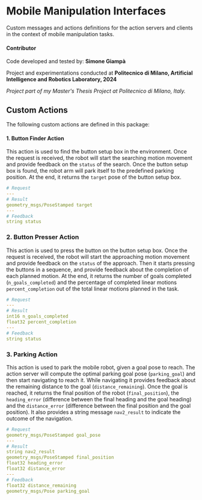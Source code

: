 # Mobile Manipulation Interfaces

Custom messages and actions definitions for the action servers and clients in the context of mobile manipulation tasks.

#### Contributor

Code developed and tested by: __Simone Giampà__

Project and experimentations conducted at __Politecnico di Milano, Artificial Intelligence and Robotics Laboratory, 2024__

_Project part of my Master's Thesis Project at Politecnico di Milano, Italy._

## Custom Actions

The following custom actions are defined in this package:

#### 1. Button Finder Action

This action is used to find the button setup box in the environment. Once the request is received, the robot will start the
searching motion movement and provide feedback on the `status` of the search. Once the button setup box is found, the robot arm will
park itself to the predefined parking position. At the end, it returns the `target` pose of the button setup box. 

```yaml
# Request
---
# Result
geometry_msgs/PoseStamped target
---
# Feedback
string status
```

### 2. Button Presser Action

This action is used to press the button on the button setup box. Once the request is received, the robot will start the
approaching motion movement and provide feedback on the `status` of the approach. Then it starts pressing the buttons in a sequence,
and provide feedback about the completion of each planned motion. At the end, it returns the number of goals completed (`n_goals_completed`)
and the percentage of completed linear motions `percent_completion` out of the total linear motions planned in the task.

```yaml
# Request
---
# Result
int16 n_goals_completed
float32 percent_completion
---
# Feedback
string status
```

### 3. Parking Action

This action is used to park the mobile robot, given a goal pose to reach. The action server will compute the optimal parking goal pose 
(`parking_goal`) and then start navigating to reach it. While navigating it provides feedback about the remaining distance to the goal 
(`distance_remaining`). Once the goal is reached, it returns the final position of the robot (`final_position`), 
the `heading_error` (difference between the final heading and the goal heading) and the `distance_error` (difference between the final
position and the goal position). It also provides a string message `nav2_result` to indicate the outcome of the navigation.

```yaml
# Request
geometry_msgs/PoseStamped goal_pose
---
# Result
string nav2_result
geometry_msgs/PoseStamped final_position
float32 heading_error
float32 distance_error
---
# Feedback
float32 distance_remaining
geometry_msgs/Pose parking_goal
```